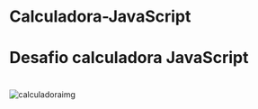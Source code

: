 # Calculadora-JavaScript
#  Desafio  calculadora JavaScript
#
![calculadoraimg](https://user-images.githubusercontent.com/83802470/119099742-9a2d9b80-b9ed-11eb-902a-59913e538d0e.jpg)

